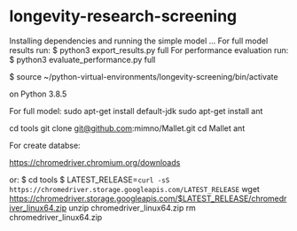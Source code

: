 # longevity-research-screening


Installing dependencies and running the simple model ...
For full model results run: $ python3 export_results.py full
For performance evaluation run: $ python3 evaluate_performance.py full

$ source ~/python-virtual-environments/longevity-screening/bin/activate

on Python 3.8.5


For full model:
sudo apt-get install default-jdk
sudo apt-get install ant

cd tools
git clone git@github.com:mimno/Mallet.git
cd Mallet
ant

For create databse:

https://chromedriver.chromium.org/downloads

or:
$ cd tools
$ LATEST_RELEASE=`curl -sS https://chromedriver.storage.googleapis.com/LATEST_RELEASE`
wget https://chromedriver.storage.googleapis.com/$LATEST_RELEASE/chromedriver_linux64.zip
unzip chromedriver_linux64.zip 
rm chromedriver_linux64.zip

